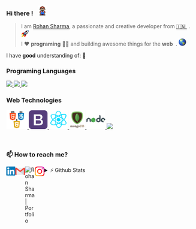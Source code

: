 ### Hi there ! &nbsp; <img src="https://github.com/rohansharma06/rohansharma06/blob/master/images/Mario.gif" width="25px">

<!-- 👋 -->

> I am [Rohan Sharma](https://rohansharma06.github.io/rohanportfolio/), a passionate and creative developer from [🇮🇳 ](https://en.wikipedia.org/wiki/India)&nbsp;. <img src="https://github.com/rohansharma06/rohansharma06/blob/master/images/rocket.png" width="20px"> <br/>
> I ❤️ **programing** 👨‍💻 and building awesome things for the **web** &nbsp;. <img src="https://github.com/rohansharma06/rohansharma06/blob/master/images/web.png" width="20px">

<!-- > I ❤️ programing 👨‍💻 and creating awesome Web Application. -->

I have **good** understanding of: 🎯

### Programing Languages

<p float="left">
  <a href="https://en.wikipedia.org/wiki/C_(programming_language)" >
    <img src="https://gifimage.net/wp-content/uploads/2017/10/c-gif-7.gif"  height="50" />
  </a>
  <a href="https://en.wikipedia.org/wiki/C%2B%2B" >
    <img src="https://2.bp.blogspot.com/-z3HC6lmULWs/VY04-cq47kI/AAAAAAAAAwQ/WH7RVNF_ZcA/s1600/f0ff536eb8244be3a825803e6f04f499.gif"  height="50" />
  </a>
  <a href="https://go.java/?intcmp=gojava-banner-java-com" >
    <img src="https://www.logigroup.ma/images/modules/technologies/dev/developpement_java_maroc.gif"  height="50" />
  </a>
 </p>
  
  ### Web Technologies
  
  <p float="left" >
      <a href="https://www.w3.org/wiki/The_web_standards_model_-_HTML_CSS_and_JavaScript" >
        <img src="https://github.com/rohansharma06/rohansharma06/blob/master/images/hcj.png?raw=true" height="50" />
      </a>
    <a href="https://getbootstrap.com/" >
      <img src="https://github.com/rohansharma06/rohansharma06/blob/master/images/bootstrap.png?raw=true"  height="50" />
    </a>
    <a href="https://reactjs.org/" >
      <img src="https://github.com/rohansharma06/rohansharma06/blob/master/images/react.gif?raw=true"  height="50"  />
    </a>
    <a href="https://www.mongodb.com/" >
      <img src="https://github.com/rohansharma06/rohansharma06/blob/master/images/mongo.gif?raw=true"  height="50"  />
    </a>
    <a href="https://nodejs.org/en/" >
      <img src="https://raw.githubusercontent.com/rohansharma06/rohansharma06/master/images/node.webp"  height="50"  />
    </a>
    <a href="http://www.passportjs.org/" >
      <img src="https://miro.medium.com/max/400/1*YI1tt4kGzvea-v4dAhZ90w.png"  height="50"  />
    </a>
  </p>

</br>

<!-- ![My GitHub stats](https://github-readme-stats.vercel.app/api?username=rohansharma06&show_icons=true&hide_border=true) -->

### 📫 How to reach me?

<a href="https://www.linkedin.com/in/rohan-sharmaa/">
  <img
    align="left"
    alt="Rohan Sharma | Linkedin"
    width="24px"
    src="https://github.com/rohansharma06/rohansharma06/blob/master/images/Linkedin.svg"
  />
</a>

<a href="mailto:rohansharma251998@gmail.com">
  <img
    align="left"
    alt="Rohan Sharma | Gmail"
    width="26px"
    src="https://github.com/rohansharma06/rohansharma06/blob/master/images/Gmail.svg"
  />
</a>

<a href="https://rohansharma06.github.io/rohanportfolio/">
  <img
    align="left"
    alt="Rohan Sharma | Portfolio"
    width="26px"
    src="https://img.pngio.com/globe-internet-browser-web-website-global-svg-png-icon-free-web-browser-icon-png-980_980.png"
  />
</a>

<a href="https://www.instagram.com/__.rohansharma/">
  <img
    align="left"
    alt="Rohan Sharma | Instagram."
    width="26px"
    src="https://github.com/rohansharma06/rohansharma06/blob/master/images/Instagram.svg"
  />
</a>

<details>
    <summary>⚡ Github Stats</summary>
    <img align="left" alt="rohansharma06's Github Stats" src="https://github-readme-stats.vercel.app/api?username=rohansharma06&show_icons=true&hide_border=true&theme=radical" />
</details>
